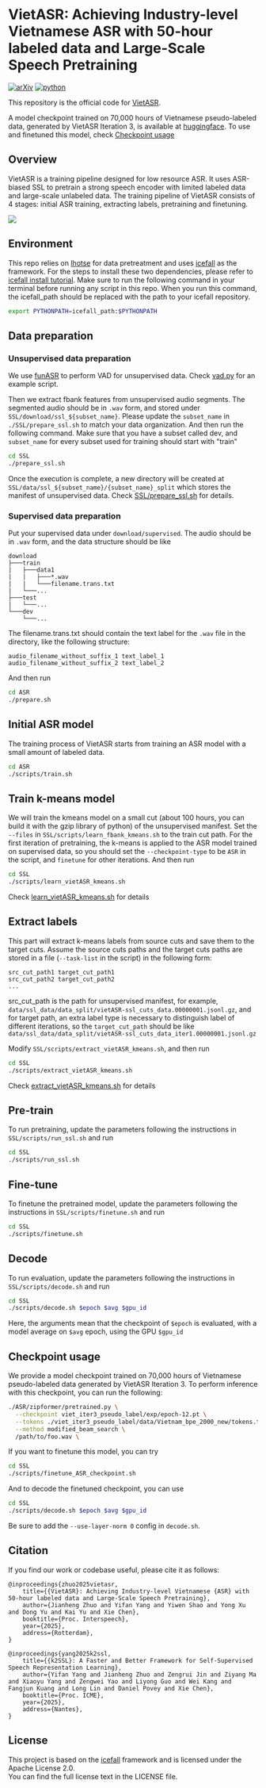# VietASR: Achieving Industry-level Vietnamese ASR with 50-hour labeled data and Large-Scale Speech Pretraining
[![arXiv](https://img.shields.io/badge/arXiv-2505.21527-b31b1b.svg?logo=arXiv)](https://arxiv.org/abs/2505.21527)
[![python](https://img.shields.io/badge/Python-3.10-brightgreen)](https://github.com/zzasdf/VietASR)

This repository is the official code for [VietASR](https://arxiv.org/abs/2505.21527).

A model checkpoint trained on 70,000 hours of Vietnamese pseudo-labeled data, generated by VietASR Iteration 3, is available at [huggingface](https://huggingface.co/zzasdf/viet_iter3_pseudo_label). To use and finetuned this model, check [Checkpoint usage
](#chepoint-useage)
## Overview
VietASR is a training pipeline designed for low resource ASR. It uses ASR-biased SSL to pretrain a strong speech encoder with limited labeled data and large-scale unlabeled data. The training pipeline of VietASR consists of 4 stages: initial ASR training, extracting labels, pretraining and finetuning.

![](images/pipeline.png)

## Environment
This repo relies on [lhotse](https://github.com/lhotse-speech/lhotse) for data pretreatment and uses [icefall](https://github.com/k2-fsa/icefall) as the framework. For the steps to install these two dependencies, please refer to [icefall install tutorial](https://k2-fsa.github.io/icefall/installation/index.html). Make sure to run the following command in your terminal before running any script in this repo. When you run this command, the icefall_path should be replaced with the path to your icefall repository.
 ```bash
 export PYTHONPATH=icefall_path:$PYTHONPATH
 ```
 
## Data preparation
### Unsupervised data preparation
We use [funASR](https://huggingface.co/funasr/fsmn-vad) to perform VAD for unsupervised data. Check [vad.py](SSL/local/vad.py) for an example script.

Then we extract fbank features from unsupervised audio segments. The segmented audio should be in `.wav` form, and stored under ```SSL/download/ssl_${subset_name}```. Please update the   ```subset_name``` in ```./SSL/prepare_ssl.sh``` to match your data organization. And then run the following command. Make sure that you have a subset called dev, and `subset_name` for every subset used for training should start with "train"
```bash
cd SSL
./prepare_ssl.sh
```
Once the execution is complete, a new directory will be created at ```SSL/data/ssl_${subset_name}/{subset_name}_split``` which stores the manifest of unsupervised data.
Check [SSL/prepare_ssl.sh](SSL/prepare_ssl.sh) for details.

### Supervised data preparation
Put your supervised data under ```download/supervised```. The audio should be in `.wav` form, and the data structure should be like
```
download
├───train
|   ├───data1
|   |   ├───*.wav
|   |   └───filename.trans.txt
|   └───...
├───test
|   └───...
└───dev
    └───...
```
The filename.trans.txt should contain the text label for the `.wav` file in the directory, like the following structure:
```
audio_filename_without_suffix_1 text_label_1
audio_filename_without_suffix_2 text_label_2
```
And then run
```bash
cd ASR
./prepare.sh
```

## Initial ASR model
The training process of VietASR starts from training an ASR model with a small amount of labeled data.
```bash
cd ASR
./scripts/train.sh
```

## Train k-means model
We will train the kmeans model on a small cut (about 100 hours, you can build it with the gzip library of python) of the unsupervised manifest. Set the ```--files``` in ```SSL/scripts/learn_fbank_kmeans.sh``` to the train cut path. For the first iteration of pretraining, the k-means is applied to the ASR model trained on supervised data, so you should set the ```--checkpoint-type``` to be ```ASR``` in the script, and ```finetune``` for other iterations. And then run

```bash
cd SSL
./scripts/learn_vietASR_kmeans.sh
```

Check [learn_vietASR_kmeans.sh](SSL/scripts/learn_vietASR_kmeans.sh) for details

## Extract labels
This part will extract k-means labels from source cuts and save them to the target cuts. Assume the source cuts paths and the target cuts paths are stored in a file (```--task-list``` in the script) in the following form:
```
src_cut_path1 target_cut_path1
src_cut_path2 target_cut_path2
...
```
src_cut_path is the path for unsupervised manifest, for example, ```data/ssl_data/data_split/vietASR-ssl_cuts_data.00000001.jsonl.gz```, and for target path, an extra label type is necessary to distinguish label of different iterations, so the `target_cut_path` should be like ```data/ssl_data/data_split/vietASR-ssl_cuts_data_iter1.00000001.jsonl.gz```

Modify ```SSL/scripts/extract_vietASR_kmeans.sh```, and then run
```bash
cd SSL
./scripts/extract_vietASR_kmeans.sh
```
Check [extract_vietASR_kmeans.sh](SSL/scripts/extract_vietASR_kmeans.sh) for details

## Pre-train
To run pretraining, update the parameters following the instructions in ```SSL/scripts/run_ssl.sh``` and run
```bash
cd SSL
./scripts/run_ssl.sh
```
## Fine-tune
To finetune the pretrained model, update the parameters following the instructions in ```SSL/scripts/finetune.sh``` and run
```bash
cd SSL
./scripts/finetune.sh
```
## Decode
To run evaluation, update the parameters following the instructions in ```SSL/scripts/decode.sh``` and run
```bash
cd SSL
./scripts/decode.sh $epoch $avg $gpu_id
```
Here, the arguments mean that the checkpoint of ```$epoch``` is evaluated, with a model average on ```$avg``` epoch, using the GPU ```$gpu_id```

## Checkpoint usage
We provide a model checkpoint trained on 70,000 hours of Vietnamese pseudo-labeled data generated by VietASR Iteration 3. To perform inference with this checkpoint, you can run the following:
```bash
./ASR/zipformer/pretrained.py \
  --checkpoint viet_iter3_pseudo_label/exp/epoch-12.pt \
  --tokens ./viet_iter3_pseudo_label/data/Vietnam_bpe_2000_new/tokens.txt \
  --method modified_beam_search \
  /path/to/foo.wav \
```
If you want to finetune this model, you can try
```bash
cd SSL
./scripts/finetune_ASR_checkpoint.sh
```
And to decode the finetuned checkpoint, you can use
```bash
cd SSL
./scripts/decode.sh $epoch $avg $gpu_id
```
Be sure to add the ```--use-layer-norm 0``` config in ```decode.sh```.


## Citation
If you find our work or codebase useful, please cite it as follows:
```
@inproceedings{zhuo2025vietasr,
    title={{VietASR}: Achieving Industry-level Vietnamese {ASR} with 50-hour labeled data and Large-Scale Speech Pretraining}, 
    author={Jianheng Zhuo and Yifan Yang and Yiwen Shao and Yong Xu and Dong Yu and Kai Yu and Xie Chen},
    booktitle={Proc. Interspeech},
    year={2025},
    address={Rotterdam},
}

@inproceedings{yang2025k2ssl,
    title={{k2SSL}: A Faster and Better Framework for Self-Supervised Speech Representation Learning}, 
    author={Yifan Yang and Jianheng Zhuo and Zengrui Jin and Ziyang Ma and Xiaoyu Yang and Zengwei Yao and Liyong Guo and Wei Kang and Fangjun Kuang and Long Lin and Daniel Povey and Xie Chen},
    booktitle={Proc. ICME},
    year={2025},
    address={Nantes},
}
```

## License

This project is based on the [icefall](https://github.com/k2-fsa/icefall) framework and is licensed under the Apache License 2.0.  
You can find the full license text in the LICENSE file.
